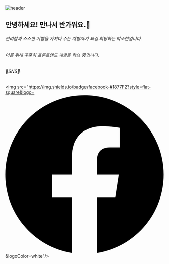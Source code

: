 ![header](https://capsule-render.vercel.app/api?type=waving&color=timeGradient&height=250&section=header&text=SOHYUN&animation=fadeIn&fontSize=80&fontAlignY=40)

## 안녕하세요! 만나서 반가워요.👋
###### 편리함과 소소한 기쁨을 가져다 주는 개발자가 되길 희망하는 박소현입니다.
###### 이를 위해 꾸준히 프론트엔드 개발을 학습 중입니다. 

###### 💙SNS💙
<a href="https://doridori-samsam.tistory.com/" target="_blank"><img src="https://img.shields.io/badge/facebook-#1877F2?style=flat-square&logo=<svg role="img" viewBox="0 0 24 24" xmlns="http://www.w3.org/2000/svg"><title>Facebook</title><path d="M24 12.073c0-6.627-5.373-12-12-12s-12 5.373-12 12c0 5.99 4.388 10.954 10.125 11.854v-8.385H7.078v-3.47h3.047V9.43c0-3.007 1.792-4.669 4.533-4.669 1.312 0 2.686.235 2.686.235v2.953H15.83c-1.491 0-1.956.925-1.956 1.874v2.25h3.328l-.532 3.47h-2.796v8.385C19.612 23.027 24 18.062 24 12.073z"/></svg>&logoColor=white"/></a>
